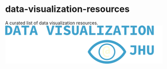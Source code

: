 # data-visualization-resources
A curated list of data visualization resources.
![Data Vis Logo](https://raw.githubusercontent.com/jhu-data-services/data-visualization-resources/main/images/datavislogo.png)
